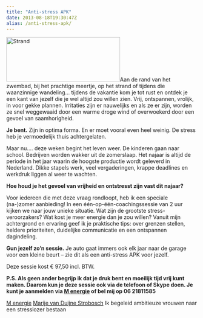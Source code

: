 ```yaml
---
title: "Anti-stress APK"
date: 2013-08-18T19:30:47Z
alias: /anti-stress-apk/
---
```

<img class="alignright size-full wp-image-438" alt="Strand" src="https://res.cloudinary.com/piith/image/upload/2013/08/strand.jpg" width="300" height="117" />Aan de rand van het zwembad, bij het prachtige meertje, op het strand of tijdens die waanzinnige wandeling… tijdens de vakantie kom je tot rust en ontdek je een kant van jezelf die je wel altijd zou willen zien. Vrij, ontspannen, vrolijk, in voor gekke plannen. Irritaties zijn er nauwelijks en als ze er zijn, worden ze snel weggewaaid door een warme droge wind of overwoekerd door een gevoel van saamhorigheid.

<strong>Je bent.</strong> Zijn in optima forma. En er moet vooral even heel weinig. De stress heb je vermoedelijk thuis achtergelaten.

Maar nu….<!--more--> deze weken begint het leven weer. De kinderen gaan naar school. Bedrijven worden wakker uit de zomerslaap. Het najaar is altijd de periode in het jaar waarin de hoogste productie wordt geleverd in Nederland. Dikke stapels werk, veel vergaderingen, krappe deadlines en werkdruk liggen al weer te wachten.

<strong>Hoe houd je het gevoel van vrijheid en ontstresst zijn vast dit najaar?</strong>

Voor iedereen die met deze vraag rondloopt, heb ik een speciale (na-)zomer aanbieding! In een één-op-één-coachingssessie van 2 uur kijken we naar jouw unieke situatie. Wat zijn de grootste stress-veroorzakers? Wat kost je meer energie dan je zou willen? Vanuit mijn achtergrond en ervaring geef ik je praktische tips: over grenzen stellen, heldere prioriteiten, duidelijke communicatie en een ontspannen dagindeling.

<strong>Gun jezelf zo’n sessie.</strong> Je auto gaat immers ook elk jaar naar de garage voor een kleine beurt – zie dit als een anti-stress APK voor jezelf.

Deze sessie kost € 97,50 incl. BTW.

<strong>P.S. Als geen ander begrijp ik dat je druk bent en moeilijk tijd vrij kunt maken. Daarom kun je deze sessie ook via de telefoon of Skype doen. Je kunt je aanmelden via <a href="http://www.m-energie.nl">M energie</a> of bel mij op 06 21811585</strong>

<a href="http://www.m-energie.nl">M energie</a>
<a href="https://piith.nl/wie-doet-wat/marije-van-duijne-strobosch/">Marije van Duijne Strobosch</a>
Ik begeleid ambitieuze vrouwen naar een stresslozer bestaan